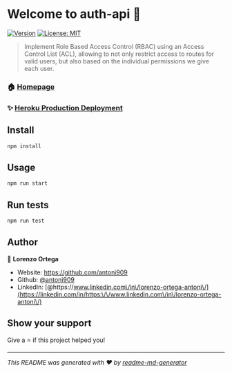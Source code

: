 # Welcome to auth-api 👋
[![Version](https://img.shields.io/npm/v/auth-api.svg)](https://www.npmjs.com/package/auth-api)
[![License: MIT](https://img.shields.io/badge/License-MIT-yellow.svg)](#)

> Implement Role Based Access Control (RBAC) using an Access Control List (ACL), allowing to not only restrict access to routes for valid users, but also based on the individual permissions we give each user.

### 🏠 [Homepage](https://github.com/antoni909/auth-api)

### ✨ [Heroku Production Deployment](https://auth-api.herokuapp.com/)


## Install

```sh
npm install
```

## Usage

```sh
npm run start
```

## Run tests

```sh
npm run test
```

## Author

👤 **Lorenzo Ortega**

* Website: https://github.com/antoni909
* Github: [@antoni909](https://github.com/antoni909)
* LinkedIn: [@https:\/\/www.linkedin.com\/in\/lorenzo-ortega-antoni\/](https://linkedin.com/in/https:\/\/www.linkedin.com\/in\/lorenzo-ortega-antoni\/)

## Show your support

Give a ⭐️ if this project helped you!


***
_This README was generated with ❤️ by [readme-md-generator](https://github.com/kefranabg/readme-md-generator)_
